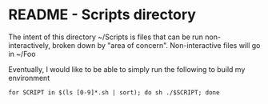 # README - Scripts directory

The intent of this directory ~/Scripts is files that can be run non-interactively, broken down by "area of concern".
Non-interactive files will go in ~/Foo


Eventually, I would like to be able to simply run the following to build my environment
```
for SCRIPT in $(ls [0-9]*.sh | sort); do sh ./$SCRIPT; done
```


